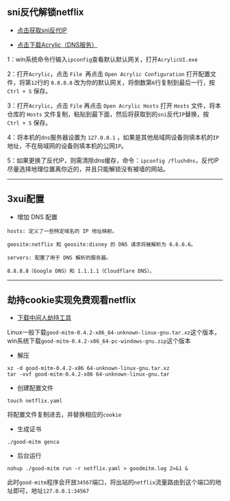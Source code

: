 ## sni反代解锁netflix

- [点击获取sni反代IP](https://fofa.info/result?qbase64=Ym9keT0iQmFja2VuZCBub3QgYXZhaWxhYmxlIg%3D%3D)

- [点击下载Acrylic（DNS服务）](https://mayakron.altervista.org/support/acrylic/Home.htm)

1：win系统命令行输入`ipconfig`查看默认默认网关，打开`AcrylicUI.exe`

2：打开`Acrylic`，点击 `File `再点击 `Open Acrylic Configuration` 打开配置文件，将第`12`行的 `8.8.8.8` 改为你的默认网关，将倒数第`6`行复制到最后一行，按 `Ctrl + S` 保存。

3：打开`Acrylic`，点击 `File` 再点击 `Open Acrylic Hosts` 打开 `Hosts` 文件，将本仓库的 `Hosts` 文件复制，粘贴到最下面，然后将获取到的`sni`反代`IP`替换，按 `Ctrl + S` 保存。

4：将本机的`dns`服务器设置为 `127.0.0.1` ，如果是其他局域网设备则填本机的`IP`地址，不在局域网的设备则填本机的公网`IP`。

5：如果更换了反代IP，则需清除dns缓存，命令：`ipconfig /flushdns`，反代IP尽量选择地理位置离你近的，并且只能解锁没有被墙的网站。

---

## 3xui配置

- 增加 DNS 配置

```
hosts: 定义了一些特定域名的 IP 地址映射。

geosite:netflix 和 geosite:disney 的 DNS 请求将被解析为 6.6.6.6。
```
```
servers: 配置了用于 DNS 解析的服务器。

8.8.8.8（Google DNS）和 1.1.1.1（Cloudflare DNS）。
```

--- 

## 劫持cookie实现免费观看netflix

- [下载中间人劫持工具](https://github.com/zu1k/Good-MITM/releases)

Linux一般下载`good-mitm-0.4.2-x86_64-unknown-linux-gnu.tar.xz`这个版本，win系统下载`good-mitm-0.4.2-x86_64-pc-windows-gnu.zip`这个版本

- 解压
```
xz -d good-mitm-0.4.2-x86 64-unknown-linux-gnu.tar.xz
tar -xvf good-mitm-0.4.2-x86 64-unknown-linux-gnu.tar
```

- 创建配置文件
```
touch netflix.yaml
```
将配置文件复制进去，并替换相应的`cookie`


- 生成证书
```
./good-mitm genca
```

- 后台运行
```
nohup ./good-mitm run -r netflix.yaml > goodmitm.log 2>&1 &
```

此时`good-mitm`程序会开放`34567`端口，将出站的`netflix`流量路由到这个端口的地址即可，地址`127.0.0.1:34567`
